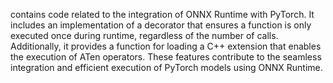 contains code related to the integration of ONNX Runtime with PyTorch. It includes an implementation of a decorator that ensures a function is only executed once during runtime, regardless of the number of calls. Additionally, it provides a function for loading a C++ extension that enables the execution of ATen operators. These features contribute to the seamless integration and efficient execution of PyTorch models using ONNX Runtime.